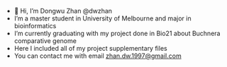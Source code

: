 - 👋 Hi, I’m Dongwu Zhan @dwzhan
-  I’m a master student in University of Melbourne and major in bioinformatics
-  I’m currently graduating with my project done in Bio21 about Buchnera comparative genome
-  Here I included all of my project supplementary files
-  You can contact me with email zhan.dw.1997@gmail.com

